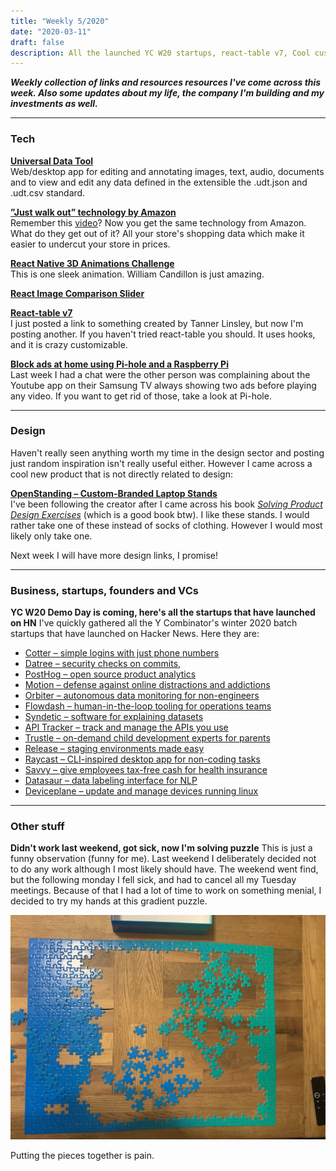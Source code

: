 ```yaml
---
title: "Weekly 5/2020"
date: "2020-03-11"
draft: false
description: All the launched YC W20 startups, react-table v7, Cool custom-branded laptop stands, and easy annotation of data with Universal Data Tool.
---
```


_**Weekly collection of links and resources resources I've come across this week. Also some updates about my life, the company I'm building and my investments as well.**_

---

### Tech

**[Universal Data Tool](https://github.com/UniversalDataTool/universal-data-tool)**  
Web/desktop app for editing and annotating images, text, audio, documents and to view and edit any data defined in the extensible the .udt.json and .udt.csv standard.

**[”Just walk out” technology by Amazon](https://justwalkout.com/)**  
Remember this [video](https://www.youtube.com/watch?v=NrmMk1Myrxc)? Now you get the same technology from Amazon. What do they get out of it? All your store's shopping data which make it easier to undercut your store in prices.

**[React Native 3D Animations Challenge](https://www.youtube.com/watch?v=mPzQRPjr-EI)**  
This is one sleek animation. William Candillon is just amazing.

**[React Image Comparison Slider](https://github.com/OnurErtugral/react-image-comparison-slider)**

**[React-table v7](https://github.com/tannerlinsley/react-table/releases/tag/v7.0.0)**  
I just posted a link to something created by Tanner Linsley, but now I'm posting another. If you haven't tried react-table you should. It uses hooks, and it is crazy customizable.

**[Block ads at home using Pi-hole and a Raspberry Pi](https://www.raspberrypi.org/blog/pi-hole-raspberry-pi/)**  
Last week I had a chat were the other person was complaining about the Youtube app on their Samsung TV always showing two ads before playing any video. If you want to get rid of those, take a look at Pi-hole.

---

### Design

Haven't really seen anything worth my time in the design sector and posting just random inspiration isn't really useful either. However I came across a cool new product that is not directly related to design:

**[OpenStanding – Custom-Branded Laptop Stands](https://openstanding.com/)**  
I've been following the creator after I came across his book [_Solving Product Design Exercises_](https://productdesigninterview.com/) (which is a good book btw). I like these stands. I would rather take one of these instead of socks of clothing. However I would most likely only take one.

Next week I will have more design links, I promise!

---

### Business, startups, founders and VCs

**YC W20 Demo Day is coming, here's all the startups that have launched on HN**
I've quickly gathered all the Y Combinator's winter 2020 batch startups that have launched on Hacker News. Here they are:

- [Cotter – simple logins with just phone numbers](https://www.cotter.app/)
- [Datree – security checks on commits](https://www.datree.io/),
- [PostHog – open source product analytics](https://posthog.com/)
- [Motion – defense against online distractions and addictions](https://www.inmotion.app/)
- [Orbiter – autonomous data monitoring for non-engineers](https://www.getorbiter.com/)
- [Flowdash – human-in-the-loop tooling for operations teams](https://flowdash.com/)
- [Syndetic – software for explaining datasets](https://www.getsyndetic.com/)
- [API Tracker – track and manage the APIs you use](https://www.apitracker.com)
- [Trustle – on-demand child development experts for parents](https://www.trustle.com)
- [Release – staging environments made easy](https://www.releaseapp.io)
- [Raycast – CLI-inspired desktop app for non-coding tasks](https://www.raycast.com)
- [Savvy – give employees tax-free cash for health insurance](https://www.gosavvy.com/)
- [Datasaur – data labeling interface for NLP](https://datasaur.ai/)
- [Deviceplane – update and manage devices running linux](https://deviceplane.com/)

---

### Other stuff

**Didn't work last weekend, got sick, now I'm solving puzzle**
This is just a funny observation (funny for me). Last weekend I deliberately decided not to do any work although I most likely should have. The weekend went find, but the following monday I fell sick, and had to cancel all my Tuesday meetings. Because of that I had a lot of time to work on something menial, I decided to try my hands at this gradient puzzle.

![Gradient puzzle](puzzle.jpg)

Putting the pieces together is pain.
